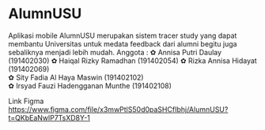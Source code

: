 # AlumnUSU

Aplikasi mobile AlumnUSU merupakan sistem tracer study yang dapat membantu Universitas untuk medata feedback dari alumni begitu juga sebaliknya menjadi lebih mudah.
Anggota :
✿ Annisa Putri Daulay             (191402030)
✿ Haiqal Rizky Ramadhan           (191402054)
✿ Rizka Annisa Hidayat            (191402069)   
✿ Sity Fadia Al Haya Maswin       (191402102)   
✿ Irsyad Fauzi Hadengganan Munthe (191402108)   

Link Figma
https://www.figma.com/file/x3mwPtlS50d0paSHCfIbhj/AlumnUSU?t=QKbEaNwlP7TsXD8Y-1
